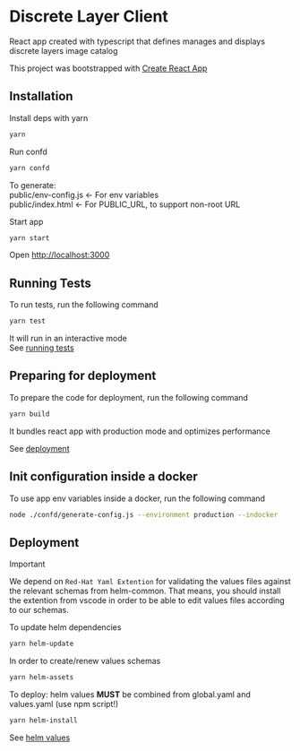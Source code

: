 # Discrete Layer Client

React app created with typescript that defines manages and displays discrete layers image catalog

This project was bootstrapped with [Create React App](https://github.com/facebook/create-react-app)


## Installation

Install deps with yarn

```bash
yarn
```

Run confd

```bash
yarn confd
```

To generate:  
public/env-config.js  <- For env variables  
public/index.html  <- For PUBLIC_URL, to support non-root URL  
  
Start app

```bash
yarn start
```

Open [http://localhost:3000](http://localhost:3000)

## Running Tests

To run tests, run the following command

```bash
yarn test
```

It will run in an interactive mode  
See [running tests](https://facebook.github.io/create-react-app/docs/running-tests)

## Preparing for deployment

To prepare the code for deployment, run the following command

```bash
yarn build
```

It bundles react app with production mode and optimizes performance

See [deployment](https://facebook.github.io/create-react-app/docs/deployment)

## Init configuration inside a docker

To use app env variables inside a docker, run the following command

```bash
node ./confd/generate-config.js --environment production --indocker
```

## Deployment

> [!IMPORTANT] 
> We depend on `Red-Hat Yaml Extention` for validating the values files against the relevant schemas from helm-common.
> That means, you should install the extention from vscode in order to be able to edit values files according to our schemas.

To update helm dependencies
```bash
yarn helm-update
```

In order to create/renew values schemas 
```bash
yarn helm-assets
```

To deploy: helm values **MUST** be combined from global.yaml and values.yaml (use npm script!)
```bash
yarn helm-install
```

See [helm values](https://github.com/MapColonies/helm-common/blob/c352a2453117895ec0f9df0267a66d6f5b9c2da2/README.md)
